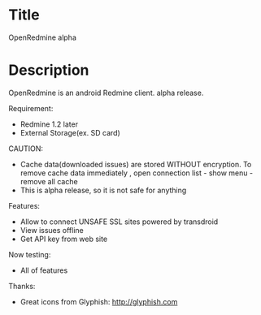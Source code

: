 Title
===========
OpenRedmine alpha

Description
==========
OpenRedmine is an android Redmine client. alpha release.

Requirement:
* Redmine 1.2 later
* External Storage(ex. SD card)

CAUTION:
* Cache data(downloaded issues) are stored WITHOUT encryption. To remove cache data immediately , open connection list - show menu - remove all cache 
* This is alpha release, so it is not safe for anything

Features:
* Allow to connect UNSAFE SSL sites powered by transdroid
* View issues offline
* Get API key from web site

Now testing:
* All of features

Thanks:
* Great icons from Glyphish: http://glyphish.com

